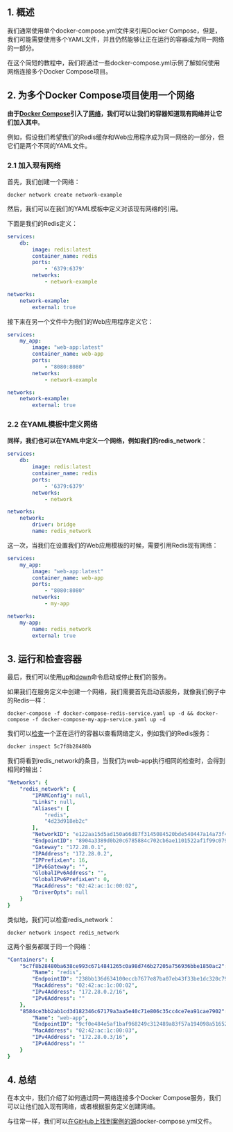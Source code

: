 ## 1. 概述

我们通常使用单个docker-compose.yml文件来引用Docker Compose，但是，我们可能需要使用多个YAML文件，并且仍然能够让正在运行的容器成为同一网络的一部分。

在这个简短的教程中，我们将通过一些docker-compose.yml示例了解如何使用网络连接多个Docker Compose项目。

## 2. 为多个Docker Compose项目使用一个网络

**由于[Docker Compose]()引入了[网络]()，我们可以让我们的容器知道现有网络并让它们加入其中**。

例如，假设我们希望我们的Redis缓存和Web应用程序成为同一网络的一部分，但它们是两个不同的YAML文件。

### 2.1 加入现有网络

首先，我们创建一个网络：

```shell
docker network create network-example
```

然后，我们可以在我们的YAML模板中定义对该现有网络的引用。

下面是我们的Redis定义：

```yaml
services:
    db:
        image: redis:latest
        container_name: redis
        ports:
            - '6379:6379'
        networks:
            - network-example

networks:
    network-example:
        external: true
```

接下来在另一个文件中为我们的Web应用程序定义它：

```yaml
services:
    my_app:
        image: "web-app:latest"
        container_name: web-app
        ports:
            - "8080:8080"
        networks:
            - network-example

networks:
    network-example:
        external: true
```

### 2.2 在YAML模板中定义网络

**同样，我们也可以在YAML中定义一个网络，例如我们的redis_network**：

```yaml
services:
    db:
        image: redis:latest
        container_name: redis
        ports:
            - '6379:6379'
        networks:
            - network

networks:
    network:
        driver: bridge
        name: redis_network
```

这一次，当我们在设置我们的Web应用模板的时候，需要引用Redis现有网络：

```yaml
services:
    my_app:
        image: "web-app:latest"
        container_name: web-app
        ports:
            - "8080:8080"
        networks:
            - my-app

networks:
    my-app:
        name: redis_network
        external: true
```

## 3. 运行和检查容器

最后，我们可以使用[up](https://docs.docker.com/engine/reference/commandline/compose_up/)和[down](https://docs.docker.com/engine/reference/commandline/compose_down/)命令启动或停止我们的服务。

如果我们在服务定义中创建一个网络，我们需要首先启动该服务，就像我们例子中的Redis一样：

```shell
docker-compose -f docker-compose-redis-service.yaml up -d && docker-compose -f docker-compose-my-app-service.yaml up -d
```

我们可以[检查](https://docs.docker.com/engine/reference/commandline/inspect/)一个正在运行的容器以查看网络定义，例如我们的Redis服务：

```bash
docker inspect 5c7f8b28480b
```

我们将看到redis_network的条目，当我们为web-app执行相同的检查时，会得到相同的输出：

```yaml
"Networks": {
    "redis_network": {
        "IPAMConfig": null,
        "Links": null,
        "Aliases": [
            "redis",
            "4d23d918eb2c"
        ],
        "NetworkID": "e122aa15d5ad150a66d87f3145084520bde540447a14a73f446ec6ea0603aba9",
        "EndpointID": "8904a3389d0b20c6785884c702cb6ae1101522af1f99c079067171cbc9ca97e5",
        "Gateway": "172.28.0.1",
        "IPAddress": "172.28.0.2",
        "IPPrefixLen": 16,
        "IPv6Gateway": "",
        "GlobalIPv6Address": "",
        "GlobalIPv6PrefixLen": 0,
        "MacAddress": "02:42:ac:1c:00:02",
        "DriverOpts": null
    }
}
```

类似地，我们可以检查redis_network：

```shell
docker network inspect redis_network
```

这两个服务都属于同一个网络：

```yaml
"Containers": {
    "5c7f8b28480ba638ce993c6714841265c0a98d746b27205a756936bbe1850ac2": {
        "Name": "redis",
        "EndpointID": "238bb136d634100eccb7677e87ba07eb43f33be1dc320c795685230f04b809f9",
        "MacAddress": "02:42:ac:1c:00:02",
        "IPv4Address": "172.28.0.2/16",
        "IPv6Address": ""
    },
    "8584ce3bb2ab1cd3d182346c67179a3aa5e40c71e806c35cc4ce7ea91cae7902": {
        "Name": "web-app",
        "EndpointID": "9cf0e484e5af1baf968249c312489a83f57a194098a51652c3f6eac19ed0d557",
        "MacAddress": "02:42:ac:1c:00:03",
        "IPv4Address": "172.28.0.3/16",
        "IPv6Address": ""
    }
}
```

## 4. 总结

在本文中，我们介绍了如何通过同一网络连接多个Docker Compose服务，我们可以让他们加入现有网络，或者根据服务定义创建网络。

与往常一样，我们可以[在GitHub上找到案例的源]()docker-compose.yml文件。